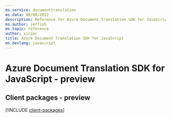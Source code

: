 ```yaml
---
ms.service: documenttranslation
ms.data: 08/08/2022
description: Reference for Azure Document Translation SDK for JavaScript
ms.author: jeffish
ms.topic: reference
author: xirzec
title: Azure Document Translation SDK for JavaScript
ms.devlang: javascript
---
```

# Azure Document Translation SDK for JavaScript - preview

## Client packages - preview
[!INCLUDE [client-packages](document-translation-client-index.md)]